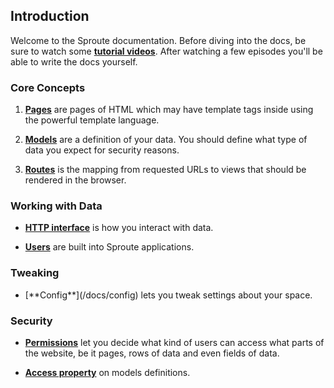 ## Introduction

Welcome to the Sproute documentation. Before diving into the docs, be sure to watch some **[tutorial videos](/videos)**. After watching a few episodes you'll be able to write the docs yourself.

### Core Concepts

1. [**Pages**](/docs/pages) are pages of HTML which may have template tags inside using the powerful template language.

2. [**Models**](/docs/models) are a definition of your data. You should define what type of data you expect for security reasons.

3. [**Routes**](/docs/routes) is the mapping from requested URLs to views that should be rendered in the browser.

### Working with Data

- [**HTTP interface**](/docs/database) is how you interact with data.

- [**Users**](/docs/users) are built into Sproute applications.

### Tweaking

- <p>[**Config**](/docs/config) lets you tweak settings about your space.</p>

### Security

- [**Permissions**](/docs/permissions) let you decide what kind of users can access what parts of the website, be it pages, rows of data and even fields of data.

- [**Access property**](/docs/model#access) on models definitions.